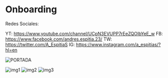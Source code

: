 # Onboarding


Redes Sociales:

YT: https://www.youtube.com/channel/UCpN3EVUPP7rEeZQOIbYeE_w
FB: https://www.facebook.com/andres.espitia.23/
TW: https://twitter.com/A_EspitiaS
IG: https://www.instagram.com/a_espitias/?hl=en

![PORTADA](https://user-images.githubusercontent.com/75282613/115977756-83a43980-a540-11eb-858a-c1a71e2f583f.png)

![img1](https://user-images.githubusercontent.com/75282613/115977760-8acb4780-a540-11eb-8dc8-d6a07f651235.png) 
![img2](https://user-images.githubusercontent.com/75282613/115977761-8d2da180-a540-11eb-9c69-46be86302707.png) 
![img3](https://user-images.githubusercontent.com/75282613/115977763-8ef76500-a540-11eb-94c8-f9c23fff0bd9.png)

